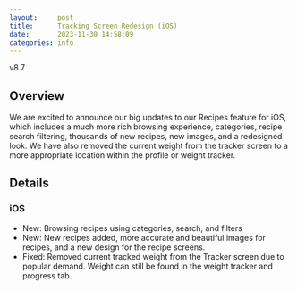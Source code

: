```yaml
---
layout:     post
title:      Tracking Screen Redesign (iOS)
date:       2023-11-30 14:58:09
categories: info
---
```


v8.7

## Overview

We are excited to announce our big updates to our Recipes feature for iOS, which includes a much more rich browsing experience, categories, recipe search filtering, thousands of new recipes, new images, and a redesigned look. We have also removed the current weight from the tracker screen to a more appropriate location within the profile or weight tracker.

## Details

### iOS
* New: Browsing recipes using categories, search, and filters
* New: New recipes added, more accurate and beautiful images for recipes, and a
  new design for the recipe screens.
* Fixed: Removed current tracked weight from the Tracker screen due to popular
  demand. Weight can still be found in the weight tracker and progress tab.

